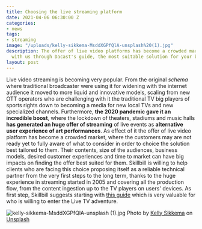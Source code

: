 ```yaml
---
title: Choosing the live streaming platform
date: 2021-04-06 06:30:00 Z
categories:
- news
tags:
- streaming
image: "/uploads/kelly-sikkema-MsddXGPfQlA-unsplash%20(1).jpg"
description: The offer of live video platforms has become a crowded market, discover
  with us through Dacast's guide, the most suitable solution for your business.
layout: post
---
```


Live video streaming is becoming very popular. From the original *schema* where traditional broadcaster were using it for widening with the internet audience it moved  to more liquid and innovative models, scaling from new OTT operators who are challenging with it the traditional  TV big players of sports rights down to becoming a media for new local TVs and new specialized channels. Furthermore, **the 2020 pandemic gave it an incredible boost**, where the lockdown of theaters, stadiums and music halls **has generated an huge offer of streaming** of live events as **alternative user experience of art performances**. As effect of it the offer of live video platform has become a crowded market,  where the customers may are not ready yet to fully aware of what to consider in order to choice the solution best tailored to them.  Their contents, size of the audiences, business models, desired customer experiences and time to market can have big impacts on finding the offer best suited for them. Skillbill is willing to help clients who are facing this choice proposing itself as a reliable technical partner from the very first steps to the long term, thanks to the huge experience in streaming started in 2005 and covering all the production flow, from the content ingestion up to the TV players on users' devices. As first step, Skillbill suggests starting with [this guide](https://www.dacast.com/blog/10-best-live-streaming-platforms-for-pros/) which is very valuable for who is willing to enter the Live TV adventure.

![kelly-sikkema-MsddXGPfQlA-unsplash (1).jpg](/uploads/kelly-sikkema-MsddXGPfQlA-unsplash%20(1).jpg)
Photo by [Kelly Sikkema](https://unsplash.com/@kellysikkema?utm_source=unsplash&utm_medium=referral&utm_content=creditCopyText) on [Unsplash](https://unsplash.com/s/photos/streaming?utm_source=unsplash&utm_medium=referral&utm_content=creditCopyText)